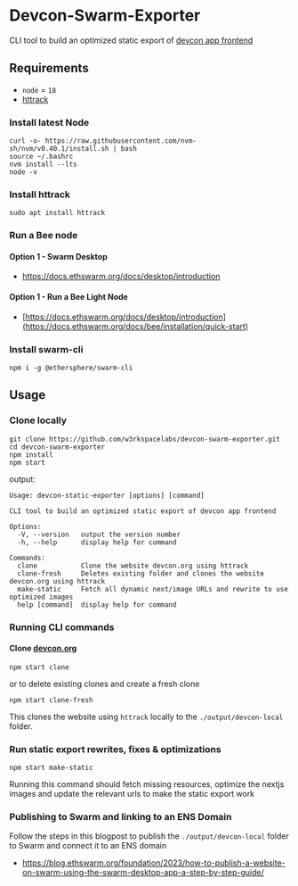 # Devcon-Swarm-Exporter
CLI tool to build an optimized static export of [devcon app frontend](https://github.com/efdevcon/monorepo/tree/main/devcon-app)

## Requirements
- `node` = `18`
- [httrack](https://github.com/xroche/httrack)

### Install latest Node
```
curl -o- https://raw.githubusercontent.com/nvm-sh/nvm/v0.40.1/install.sh | bash
source ~/.bashrc
nvm install --lts
node -v
```
### Install httrack
```
sudo apt install httrack
```
### Run a Bee node

#### Option 1 - Swarm Desktop
- https://docs.ethswarm.org/docs/desktop/introduction
#### Option 1 - Run a Bee Light Node
- [https://docs.ethswarm.org/docs/desktop/introduction](https://docs.ethswarm.org/docs/bee/installation/quick-start)

### Install swarm-cli
```
npm i -g @ethersphere/swarm-cli
```

## Usage

### Clone locally

```
git clone https://github.com/w3rkspacelabs/devcon-swarm-exporter.git
cd devcon-swarm-exporter
npm install
npm start
```
output:
```
Usage: devcon-static-exporter [options] [command]

CLI tool to build an optimized static export of devcon app frontend

Options:
  -V, --version   output the version number
  -h, --help      display help for command

Commands:
  clone           Clone the website devcon.org using httrack
  clone-fresh     Deletes existing folder and clones the website devcon.org using httrack
  make-static     Fetch all dynamic next/image URLs and rewrite to use optimized images
  help [command]  display help for command
```
### Running CLI commands
#### Clone [devcon.org](https://devcon.org/en/) 
```
npm start clone
```
or to delete existing clones and create a fresh clone
```
npm start clone-fresh
```
This clones the website using `httrack` locally to the `./output/devcon-local` folder.

### Run static export rewrites, fixes & optimizations
```
npm start make-static
```
Running this command should fetch missing resources, optimize the nextjs images and update the relevant urls to make the static export work

### Publishing to Swarm and linking to an ENS Domain

Follow the steps in this blogpost to publish the `./output/devcon-local` folder to Swarm and connect it to an ENS domain

- https://blog.ethswarm.org/foundation/2023/how-to-publish-a-website-on-swarm-using-the-swarm-desktop-app-a-step-by-step-guide/